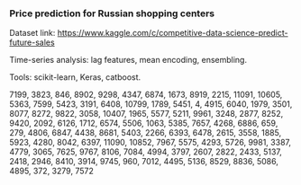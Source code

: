 ### Price prediction for Russian shopping centers

Dataset link: https://www.kaggle.com/c/competitive-data-science-predict-future-sales

Time-series analysis: lag features, mean encoding, ensembling.

Tools: scikit-learn, Keras, catboost.


7199,
3823,
846,
8902,
9298,
4347,
6874,
1673,
8919,
2215,
11091,
10605,
5363,
7599,
5423,
3191,
6408,
10799,
1789,
5451,
4,
4915,
6040,
1979,
3501,
8077,
8272,
9822,
3058,
10407,
1965,
5577,
5211,
9961,
3248,
2877,
8252,
9420,
2092,
6126,
1712,
6574,
5506,
1063,
5385,
7657,
4268,
6886,
659,
279,
4806,
6847,
4438,
8681,
5403,
2266,
6393,
6478,
2615,
3558,
1885,
5923,
4280,
8042,
6397,
11090,
10852,
7967,
5575,
4293,
5726,
9981,
3387,
4779,
3065,
7625,
9767,
8106,
7084,
4994,
3797,
2607,
2822,
2433,
5137,
2418,
2946,
8410,
3914,
9745,
960,
7012,
4495,
5136,
8529,
8836,
5086,
4895,
372,
3279,
7572
